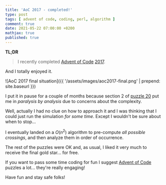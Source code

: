 ```yaml
---
title: 'AoC 2017 - completed!'
type: post
tags: [ advent of code, coding, perl, algorithm ]
comment: true
date: 2021-05-22 07:00:00 +0200
mathjax: true
published: true
---
```


**TL;DR**

> I recently completed [Advent of Code][] [2017][aoc2017].

And I totally enjoyed it.

![AoC 2017 final situation]({{ '/assets/images/aoc2017-final.png' | prepend: site.baseurl }})

I put it in pause for a couple of months because section 2 of [puzzle
20][] put me in *paralysis by analysis* due to concerns about the
complexity.

Well, actually I had no clue on how to approach it and I was thinking
that I could just run the simulation *for some time*. Except I wouldn't
be sure about when to stop...

I eventually landed on a $O(n^2)$ algorithm to pre-compute *all possible
crossings*, and then analyze them in order of occurrence.

The rest of the puzzles were OK and, as usual, I liked it very much to
receive the final gold star... for free.

If you want to pass some time coding for fun I suggest [Advent of
Code][] puzzles a lot... they're really engaging!

Have fun and stay safe folks!

[aoc2017]: https://adventofcode.com/2017/
[Advent of Code]: https://adventofcode.com/
[Perl]: https://www.perl.org/
[puzzle 20]: https://adventofcode.com/2017/day/20
